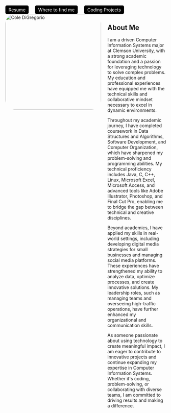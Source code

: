 # 

<div style="display: flex; gap: 20px; margin-top: 20px;">
    <a href="resume.html" style="text-decoration: none; color: white; background-color: #000000; padding: 5px 10px; border-radius: 5px;">Resume</a>
    <a href="WhereToFindMe.html" style="text-decoration: none; color: white; background-color: #000000; padding: 5px 10px; border-radius: 5px;">Where to find me</a>
    <a href="CodingProjects.html" style="text-decoration: none; color: white; background-color: #000000; padding: 5px 10px; border-radius: 5px;">Coding Projects</a>
</div>

<div style="display: flex; align-items: flex-start;">
    <div style="margin-right: 20px;">
        <img src="Cole.JPG" alt="Cole DiGregorio" style="width: 300px; height: auto; border-radius: 10%;">
    </div>
    <div style="max-width: 70%; flex-grow: 1;">
        <h2>About Me</h2>
        <p>I am a driven Computer Information Systems major at Clemson University, with a strong academic foundation and a passion for leveraging technology to solve complex problems. My education and professional experiences have equipped me with the technical skills and collaborative mindset necessary to excel in dynamic environments.</p>
        <p>Throughout my academic journey, I have completed coursework in Data Structures and Algorithms, Software Development, and Computer Organization, which have sharpened my problem-solving and programming abilities. My technical proficiency includes Java, C, C++, Linux, Microsoft Excel, Microsoft Access, and advanced tools like Adobe Illustrator, Photoshop, and Final Cut Pro, enabling me to bridge the gap between technical and creative disciplines.</p>
        <p>Beyond academics, I have applied my skills in real-world settings, including developing digital media strategies for small businesses and managing social media platforms. These experiences have strengthened my ability to analyze data, optimize processes, and create innovative solutions. My leadership roles, such as managing teams and overseeing high-traffic operations, have further enhanced my organizational and communication skills.</p>
        <p>As someone passionate about using technology to create meaningful impact, I am eager to contribute to innovative projects and continue expanding my expertise in Computer Information Systems. Whether it's coding, problem-solving, or collaborating with diverse teams, I am committed to driving results and making a difference.</p>
    </div>
</div>
